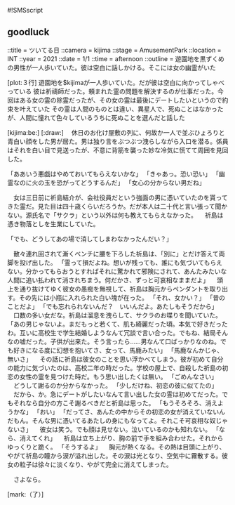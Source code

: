 #!SMSscript

## goodluck

::title = ツいてる日
::camera = kijima
::stage = AmusementPark
::location = INT
::year = 2021
::date = 1/1
::time = afternoon
::outline = 遊園地を黒ずくめの男性が一人歩いていた。彼は空白に話しかける。そこには女の幽霊がいた

[plot:３行]
遊園地を$kijimaが一人歩いていた。だが彼は空白に向かってしゃべっている
彼は祈禱師だった。頼まれた霊の問題を解決するのが仕事だった。今回はある女の霊の除霊だったが、その女の霊は最後にデートしたいというので約束を叶えていた
その霊は人間のものとは違い、異星人で、死ぬことはなかったが、人間に憧れて色々しているうちに死ぬことを選んだと話した

[kijima:be:]
[:draw:]
　休日のお化け屋敷の列に、何故か一人で並ぶひょろりと青白い顔をした男が居た。男は独り言をぶつぶつ洩らしながら入口を潜る。係員はそれを白い目で見送ったが、不意に背筋を襲った妙な冷気に慌てて周囲を見回した。

「ああいう悪戯はやめておいてもらえないかな」
「きゃあっ。恐い恐い」
「幽霊なのに火の玉を恐がってどうするんだ」
「女心の分からない男だね」

　女は三日前に祈島結介が、会社役員だという強面の男に憑いていたのを貰ってきた霊だ。見た目は四十歳くらいだろうか。だが本人は二十代と言い張って聞かない。源氏名で「サクラ」という以外は何も教えてもらえなかった。
　祈島は憑き物落としを生業にしていた。

「でも、どうしてあの場で消してしまわなかったんだい？」

　散々連れ回されて漸くベンチに腰を下ろした祈島は、「別に」とだけ答えて両脚を投げ出した。
「霊って損だよね。想いが残っても、誰にも気づいてもらえない。分かってもらおうとすればそれに驚かれて邪険にされて、あんたみたいな人間に追い払われて消されちまう。何だかさ、ずっと可哀相なままだよ」
　頭上を通り抜けてゆく彼女の愚痴を無視して、祈島は胸元からペンダントを取り出す。その先には小瓶に入れられた白い塊が在った。
「それ、女かい？」
「昔のことだよ」
「でも忘れられないんだ？　いいんだよ。あたしもそうだから」
　口数の多い女だな。祈島は溜息を洩らして、サクラのお喋りを聞いていた。
「あの男じゃないよ。まだもっと若くて、肌も綺麗だった頃。本気で好きだったわ。互いに高校生で学生結婚しようなんて冗談で言い合った。でもね、結局そんなの嘘だった。子供が出来た。そう言ったら……男なんて口ばっかりなのね。でも好きになる度に幻想を抱いてさ、女って、馬鹿みたい」
「馬鹿なんかじゃ、無いさ」
　その話に祈島は彼女のことを思い浮かべてしまう。彼が初めて自分の能力に気づいたのは、高校二年の時だった。学校の屋上で、自殺した祈島の初恋の女性の霊を見つけた時だ。もう思い出したくは無い。
「ごめんなさい」
　どうして謝るのか分からなかった。
「少しだけね、初恋の彼に似てたの」
　だから、か。急にデートがしたいなんて言い出した女の霊は初めてだった。でもそれなら自分の方こそ謝るべきだと祈島は思った。
「もうそろそろ、消えようかな」
「おい」
「だってさ、あんたの中からその初恋の女が消えていないんだもん。そんな男に憑いてるあたしの身にもなってよ。それこそ可哀相な奴じゃないさ」
　彼女は笑う。でも顔は見せない。泣いているのかも知れない。
「なら、消えてくれ」
　祈島は立ち上がり、胸の前で手を組み合わせた。それからゆっくりと跪く。
「そうするよ」
　胸元が熱くなる。その熱は目頭に上がり、やがて祈島の瞳から涙が溢れ出した。その涙は光となり、空気中に霧散する。彼女の粒子は徐々に淡くなり、やがて完全に消えてしまった。

　さよなら。

[mark:（了）]
